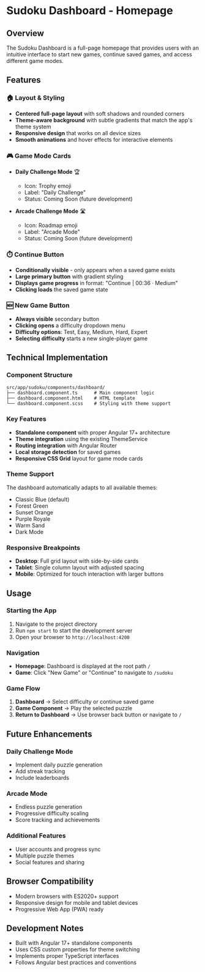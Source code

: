 # Sudoku Dashboard - Homepage

## Overview
The Sudoku Dashboard is a full-page homepage that provides users with an intuitive interface to start new games, continue saved games, and access different game modes.

## Features

### 🏠 **Layout & Styling**
- **Centered full-page layout** with soft shadows and rounded corners
- **Theme-aware background** with subtle gradients that match the app's theme system
- **Responsive design** that works on all device sizes
- **Smooth animations** and hover effects for interactive elements

### 🎮 **Game Mode Cards**
- **Daily Challenge Mode** 🏆
  - Icon: Trophy emoji
  - Label: "Daily Challenge"
  - Status: Coming Soon (future development)
  
- **Arcade Challenge Mode** 🛣️
  - Icon: Roadmap emoji
  - Label: "Arcade Mode"
  - Status: Coming Soon (future development)

### ⏱️ **Continue Button**
- **Conditionally visible** - only appears when a saved game exists
- **Large primary button** with gradient styling
- **Displays game progress** in format: "Continue | 00:36 · Medium"
- **Clicking loads** the saved game state

### 🆕 **New Game Button**
- **Always visible** secondary button
- **Clicking opens** a difficulty dropdown menu
- **Difficulty options**: Test, Easy, Medium, Hard, Expert
- **Selecting difficulty** starts a new single-player game

## Technical Implementation

### Component Structure
```
src/app/sudoku/components/dashboard/
├── dashboard.component.ts      # Main component logic
├── dashboard.component.html    # HTML template
└── dashboard.component.scss    # Styling with theme support
```

### Key Features
- **Standalone component** with proper Angular 17+ architecture
- **Theme integration** using the existing ThemeService
- **Routing integration** with Angular Router
- **Local storage detection** for saved games
- **Responsive CSS Grid** layout for game mode cards

### Theme Support
The dashboard automatically adapts to all available themes:
- Classic Blue (default)
- Forest Green
- Sunset Orange
- Purple Royale
- Warm Sand
- Dark Mode

### Responsive Breakpoints
- **Desktop**: Full grid layout with side-by-side cards
- **Tablet**: Single column layout with adjusted spacing
- **Mobile**: Optimized for touch interaction with larger buttons

## Usage

### Starting the App
1. Navigate to the project directory
2. Run `npm start` to start the development server
3. Open your browser to `http://localhost:4200`

### Navigation
- **Homepage**: Dashboard is displayed at the root path `/`
- **Game**: Click "New Game" or "Continue" to navigate to `/sudoku`

### Game Flow
1. **Dashboard** → Select difficulty or continue saved game
2. **Game Component** → Play the selected puzzle
3. **Return to Dashboard** → Use browser back button or navigate to `/`

## Future Enhancements

### Daily Challenge Mode
- Implement daily puzzle generation
- Add streak tracking
- Include leaderboards

### Arcade Mode
- Endless puzzle generation
- Progressive difficulty scaling
- Score tracking and achievements

### Additional Features
- User accounts and progress sync
- Multiple puzzle themes
- Social features and sharing

## Browser Compatibility
- Modern browsers with ES2020+ support
- Responsive design for mobile and tablet devices
- Progressive Web App (PWA) ready

## Development Notes
- Built with Angular 17+ standalone components
- Uses CSS custom properties for theme switching
- Implements proper TypeScript interfaces
- Follows Angular best practices and conventions
